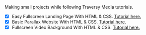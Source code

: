 Making small projects while following Traversy Media tutorials.

- [x] Easy Fullscreen Landing Page With HTML & CSS. [Tutorial here.](https://www.youtube.com/watch?v=hVdTQWASliE&t=43s&list=PLillGF-RfqbZTASqIqdvm1R5mLrQq79CU&index=8)
- [x] Basic Parallax Website With HTML & CSS. [Tutorial here.](https://www.youtube.com/watch?v=JttTcnidSdQ&index=9&list=PLillGF-RfqbZTASqIqdvm1R5mLrQq79CU&t=0s)
- [x] Fullscreen Video Background With HTML & CSS. [Tutorial here.](https://www.youtube.com/watch?v=Xy3GlrddZFI&index=28&list=PLillGF-RfqbZTASqIqdvm1R5mLrQq79CU)
